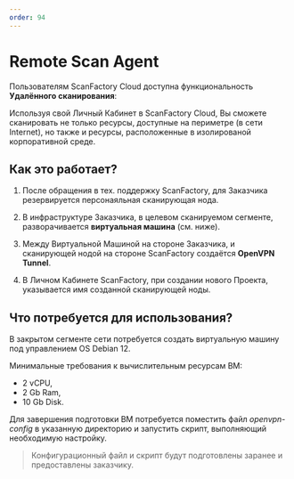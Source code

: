 ```yaml
---
order: 94
---
```

# Remote Scan Agent

Пользователям ScanFactory Cloud доступна функциональность **Удалённого сканирования**:  

Используя свой Личный Кабинет в ScanFactory Cloud, Вы сможете сканировать не только ресурсы, доступные на периметре (в сети Internet), но также и ресурсы, расположенные в изолированой корпоративной среде.

## Как это работает?
1. После обращения в тех. поддержку ScanFactory, для Заказчика резервируется персонаяльная сканирующая нода.

2. В инфраструктуре Заказчика, в целевом сканируемом сегменте, разворачивается **виртуальная машина** (см. ниже). 

3. Между Виртуальной Машиной на стороне Заказчика, и сканирующей нодой на стороне ScanFactory создаётся **OpenVPN Tunnel**.

4. В Личном Кабинете ScanFactory, при создании нового Проекта, указывается имя созданной сканирующей ноды.

## Что потребуется для использования?

В закрытом сегменте сети потребуется создать виртуальную машину под управлением OS Debian 12. 

Минимальные требования к вычислительным ресурсам ВМ:
- 2 vCPU, 
- 2 Gb Ram, 
- 10 Gb Disk. 

Для завершения подготовки ВМ потребуется поместить файл *openvpn-config* в указанную директорию и запустить скрипт, выполняющий необходимую настройку.

> Конфигурационный файл и скрипт будут подготовлены заранее и предоставлены заказчику. 

